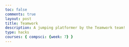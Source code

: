 ```yaml
---
toc: false
comments: true
layout: post
title: Teamwork
description: A jumping platformer by the Teamwork team!
type: hacks
courses: { compsci: {week: 7} }
---
```


<canvas id="canvas" width="500" height="700"></canvas>
<script>
    //create empty canvas
    let canvas = document.getElementById("canvas");
    let c = canvas.getContext("2d");
    var bgImage = new Image();
    bgImage.src = "{{site.baseurl}}/images/Stone_Background.jpg";
    bgImage.onload = function () {
        //set up backgrounds
        var bg1 = {
            width: 500,
            height: 1000,
            x: 0,
            y: 0
        }
        var bg2 = {
            width: 500,
            height: 1000,
            x: 0,
            y: -1000
        }
        var bg3 = {
            width: 500,
            height: 1000,
            x: 0,
            y: -2000
        }
        var interval = setInterval(function() {
            bg1.y +=5;
            bg2.y +=5;
            bg3.y +=5;
            if (bg1.y == 2000) {
                bg1.y = 0;
            }
            if (bg2.y == 1000) {
                bg2.y = -1000;
            }
            if (bg3.y == 0) {
                bg3.y = -2000;
            }
            c.drawImage(bgImage, bg1.x, bg1.y)
            c.drawImage(bgImage, bg2.x, bg2.y)
            c.drawImage(bgImage, bg3.x, bg3.y)
        }, 50);
    };
</script>